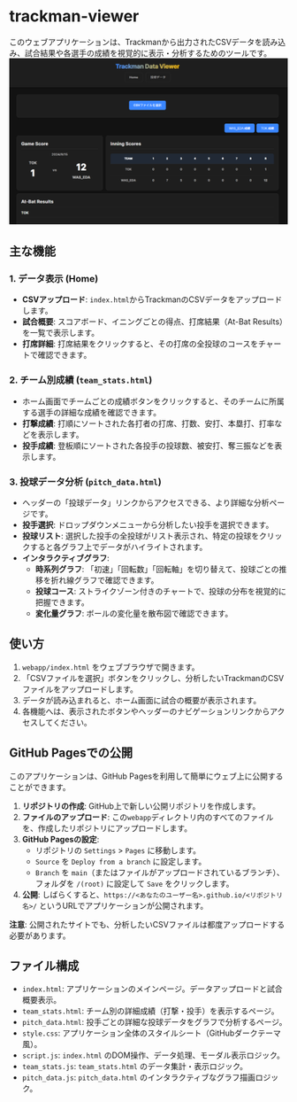 # trackman-viewer
このウェブアプリケーションは、Trackmanから出力されたCSVデータを読み込み、試合結果や各選手の成績を視覚的に表示・分析するためのツールです。
[![デモ動画](https://github.com/sora-watabe/trackman-viewer/blob/main/%E3%82%B9%E3%82%AF%E3%83%AA%E3%83%BC%E3%83%B3%E3%82%B7%E3%83%A7%E3%83%83%E3%83%88%202025-07-03%20160954.png)](https://www.youtube.com/watch?v=8L-R1txNQtI)


## 主な機能

### 1. データ表示 (Home)
- **CSVアップロード**: `index.html`からTrackmanのCSVデータをアップロードします。
- **試合概要**: スコアボード、イニングごとの得点、打席結果（At-Bat Results）を一覧で表示します。
- **打席詳細**: 打席結果をクリックすると、その打席の全投球のコースをチャートで確認できます。

### 2. チーム別成績 (`team_stats.html`)
- ホーム画面でチームごとの成績ボタンをクリックすると、そのチームに所属する選手の詳細な成績を確認できます。
- **打撃成績**: 打順にソートされた各打者の打席、打数、安打、本塁打、打率などを表示します。
- **投手成績**: 登板順にソートされた各投手の投球数、被安打、奪三振などを表示します。

### 3. 投球データ分析 (`pitch_data.html`)
- ヘッダーの「投球データ」リンクからアクセスできる、より詳細な分析ページです。
- **投手選択**: ドロップダウンメニューから分析したい投手を選択できます。
- **投球リスト**: 選択した投手の全投球がリスト表示され、特定の投球をクリックすると各グラフ上でデータがハイライトされます。
- **インタラクティブグラフ**:
    - **時系列グラフ**: 「初速」「回転数」「回転軸」を切り替えて、投球ごとの推移を折れ線グラフで確認できます。
    - **投球コース**: ストライクゾーン付きのチャートで、投球の分布を視覚的に把握できます。
    - **変化量グラフ**: ボールの変化量を散布図で確認できます。

## 使い方

1.  `webapp/index.html` をウェブブラウザで開きます。
2.  「CSVファイルを選択」ボタンをクリックし、分析したいTrackmanのCSVファイルをアップロードします。
3.  データが読み込まれると、ホーム画面に試合の概要が表示されます。
4.  各機能へは、表示されたボタンやヘッダーのナビゲーションリンクからアクセスしてください。

## GitHub Pagesでの公開

このアプリケーションは、GitHub Pagesを利用して簡単にウェブ上に公開することができます。

1.  **リポジトリの作成**: GitHub上で新しい公開リポジトリを作成します。
2.  **ファイルのアップロード**: この`webapp`ディレクトリ内のすべてのファイルを、作成したリポジトリにアップロードします。
3.  **GitHub Pagesの設定**:
    -   リポジトリの `Settings` > `Pages` に移動します。
    -   `Source` を `Deploy from a branch` に設定します。
    -   `Branch` を `main`（またはファイルがアップロードされているブランチ）、フォルダを `/(root)` に設定して `Save` をクリックします。
4.  **公開**: しばらくすると、`https://<あなたのユーザー名>.github.io/<リポジトリ名>/` というURLでアプリケーションが公開されます。

**注意**: 公開されたサイトでも、分析したいCSVファイルは都度アップロードする必要があります。

## ファイル構成

-   `index.html`: アプリケーションのメインページ。データアップロードと試合概要表示。
-   `team_stats.html`: チーム別の詳細成績（打撃・投手）を表示するページ。
-   `pitch_data.html`: 投手ごとの詳細な投球データをグラフで分析するページ。
-   `style.css`: アプリケーション全体のスタイルシート（GitHubダークテーマ風）。
-   `script.js`: `index.html` のDOM操作、データ処理、モーダル表示ロジック。
-   `team_stats.js`: `team_stats.html` のデータ集計・表示ロジック。
-   `pitch_data.js`: `pitch_data.html` のインタラクティブなグラフ描画ロジック。
